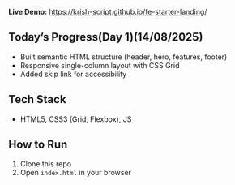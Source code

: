 **Live Demo:** https://krish-script.github.io/fe-starter-landing/  

## Today’s Progress(Day 1)(14/08/2025)
- Built semantic HTML structure (header, hero, features, footer)
- Responsive single-column layout with CSS Grid
- Added skip link for accessibility

## Tech Stack
- HTML5, CSS3 (Grid, Flexbox), JS

## How to Run
1. Clone this repo
2. Open `index.html` in your browser
